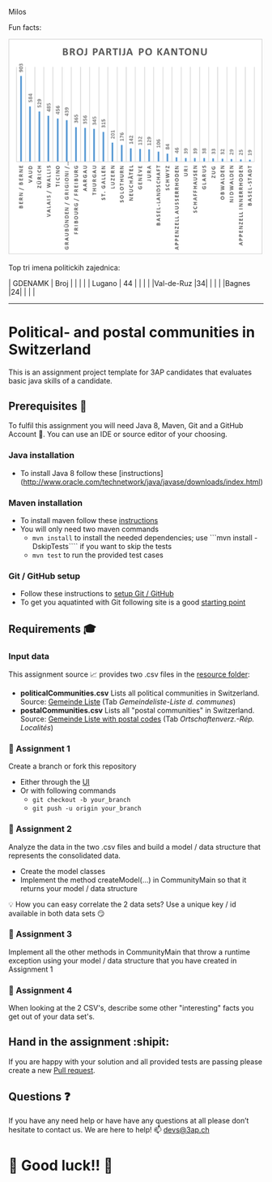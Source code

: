 Milos 

Fun facts:




![alt text](https://github.com/MiloS444/T1/blob/master/ca-be-MiloS444-master/img/Untitled.png)



Top tri imena politickih zajednica:

| GDENAMK | Broj | 
| |  | 
| Lugano	| 44 | 
|  |  | 
|Val-de-Ruz	|34|
|  |  | 
|Bagnes	|24|
|  |  | 




----------------------------------------------------------------------------------------------------------
# Political- and postal communities in Switzerland
This is an assignment project template for 3AP candidates that evaluates basic java skills of a candidate.
##  Prerequisites :school_satchel:
To fulfil this assignment you will need Java 8, Maven, Git and a GitHub Account :octopus:. You can use an IDE or source editor of your choosing.
### Java installation
* To install Java 8 follow these [instructions] (http://www.oracle.com/technetwork/java/javase/downloads/index.html)

### Maven installation
* To install maven follow these [instructions](https://maven.apache.org/install.html)
* You will only need two maven commands
  * ```mvn install``` to install the needed dependencies; use ```mvn install -DskipTests```` if you want to skip the tests
  * ```mvn test``` to run the provided test cases

### Git / GitHub setup
* Follow these instructions to [setup Git / GitHub](https://help.github.com/articles/set-up-git/)
* To get you aquatinted with Git following site is a good [starting point](https://git-scm.com/book/en/v2/Getting-Started-Git-Basics)

## Requirements :mortar_board:
### Input data
This assignment source :chart_with_upwards_trend: provides two .csv files in the [resource folder](src/main/resources/):
* __politicalCommunities.csv__
Lists all political communities in Switzerland.
Source: [Gemeinde Liste](http://www.bfs.admin.ch/bfs/portal/de/index/infothek/nomenklaturen/blank/blank/gem_liste/03.html) (Tab *Gemeindeliste-Liste d. communes*)
* __postalCommunities.csv__
Lists all "postal communities" in Switzerland.
Source: [Gemeinde Liste with postal codes](http://www.bfs.admin.ch/bfs/portal/de/index/infothek/nomenklaturen/blank/blank/gem_liste/04.Document.82420.xls) (Tab *Ortschaftenverz.-Rép. Localités*)

### :memo: Assignment 1
Create a branch or fork this repository
* Either through the [UI](https://help.github.com/articles/creating-and-deleting-branches-within-your-repository/)
* Or with following commands
  * ```git checkout -b your_branch```
  * ```git push -u origin your_branch```

### :memo: Assignment 2
Analyze the data in the two .csv files and build a model / data structure that represents the consolidated data.
* Create the model classes
* Implement the method createModel(...) in CommunityMain so that it returns your model / data structure

:bulb: How you can easy correlate the 2 data sets? Use a unique key / id available in both data sets :smirk:

### :memo: Assignment 3
Implement all the other methods in CommunityMain that throw a runtime exception using your model / data structure that you have created in Assignment 1

### :memo: Assignment 4
When looking at the 2 CSV's, describe some other "interesting" facts you get out of your data set's.

## Hand in the assignment :shipit:
If you are happy with your solution and all provided tests are passing please create a new [Pull request](https://github.com/3AP-AG/candidate-assignments/compare).

## Questions :question:
If you have any need help or have have any questions at all please don’t hesitate to contact us. We are here to help! :mailbox: <devs@3ap.ch>

# :tada: Good luck!! :tada:
